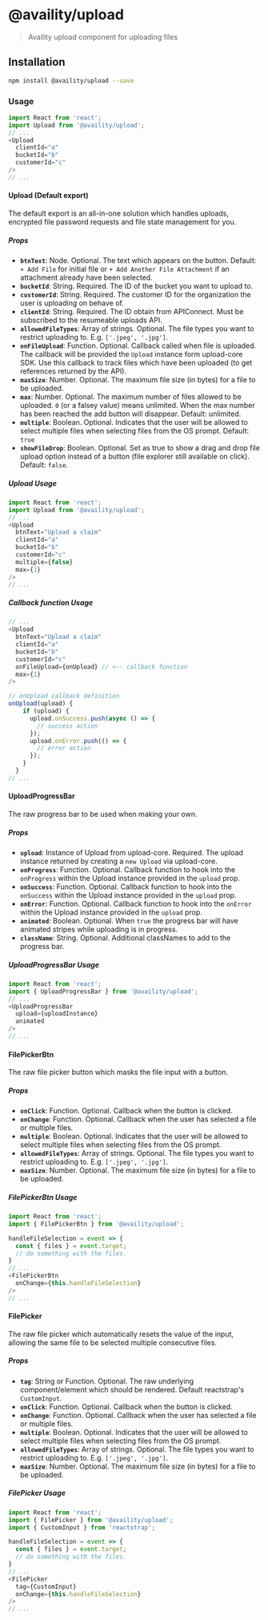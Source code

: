 # @availity/upload

> Availity upload component for uploading files

## Installation

```bash
npm install @availity/upload --save
```

### Usage

```javascript
import React from 'react';
import Upload from '@availity/upload';
// ...
<Upload
  clientId="a"
  bucketId="b"
  customerId="c"
/>
// ...
```

#### Upload (Default export)
The default export is an all-in-one solution which handles uploads, encrypted file password requests and file state management for you.

##### Props

- **`btnText`**: Node. Optional. The text which appears on the button. Default: `+ Add File` for initial file or `+ Add Another File Attachment` if an attachment already have been selected.
- **`bucketId`**: String. Required. The ID of the bucket you want to upload to.
- **`customerId`**: String. Required. The customer ID for the organization the user is uploading on behave of.
- **`clientId`**: String. Required. The ID obtain from APIConnect. Must be subscribed to the resumeable uploads API.
- **`allowedFileTypes`**: Array of strings. Optional. The file types you want to restrict uploading to. E.g. `['.jpeg', '.jpg']`.
- **`onFileUpload`**: Function. Optional. Callback called when file is uploaded. The callback will be provided the `Upload` instance form upload-core SDK. Use this callback to track files which have been uploaded (to get references returned by the API).
- **`maxSize`**: Number. Optional. The maximum file size (in bytes) for a file to be uploaded.
- **`max`**: Number. Optional. The maximum number of files allowed to be uploaded. `0` (or a falsey value) means unlimited. When the max number has been reached the add button will disappear. Default: unlimited.
- **`multiple`**: Boolean. Optional. Indicates that the user will be allowed to select multiple files when selecting files from the OS prompt. Default: `true`
- **`showFileDrop`**: Boolean. Optional. Set as true to show a drag and drop file upload option instead of a button (file explorer still available on click). Default: `false`.

##### Upload Usage

```javascript
import React from 'react';
import Upload from '@availity/upload';
// ...
<Upload
  btnText="Upload a claim"
  clientId="a"
  bucketId="b"
  customerId="c"
  multiple={false}
  max={1}
/>
// ...
```

##### Callback function Usage

```javascript
// ...
<Upload
  btnText="Upload a claim"
  clientId="a"
  bucketId="b"
  customerId="c"
  onFileUpload={onUpload} // <-- callback function
  max={1}
/>

// onUpload callback definition
onUpload(upload) {
    if (upload) {
      upload.onSuccess.push(async () => {
        // success action
      });
      upload.onError.push(() => {
        // error action
      });
    }
  }
// ...
```


#### UploadProgressBar
The raw progress bar to be used when making your own.

##### Props

- **`upload`**: Instance of Upload from upload-core. Required. The upload instance returned by creating a `new Upload` via upload-core.
- **`onProgress`**: Function. Optional. Callback function to hook into the `onProgress` within the Upload instance provided in the `upload` prop.
- **`onSuccess`**: Function. Optional. Callback function to hook into the `onSuccess` within the Upload instance provided in the `upload` prop.
- **`onError`**: Function. Optional. Callback function to hook into the `onError` within the Upload instance provided in the `upload` prop.
- **`animated`**: Boolean. Optional. When `true` the progress bar will have animated stripes while uploading is in progress.
- **`className`**: String. Optional. Additional classNames to add to the progress bar.

##### UploadProgressBar Usage

```javascript
import React from 'react';
import { UploadProgressBar } from '@availity/upload';
// ...
<UploadProgressBar
  upload={uploadInstance}
  animated
/>
// ...
```

#### FilePickerBtn
The raw file picker button which masks the file input with a button.

##### Props

- **`onClick`**: Function. Optional. Callback when the button is clicked.
- **`onChange`**: Function. Optional. Callback when the user has selected a file or multiple files.
- **`multiple`**: Boolean. Optional. Indicates that the user will be allowed to select multiple files when selecting files from the OS prompt.
- **`allowedFileTypes`**: Array of strings. Optional. The file types you want to restrict uploading to. E.g. `['.jpeg', '.jpg']`.
- **`maxSize`**: Number. Optional. The maximum file size (in bytes) for a file to be uploaded.

##### FilePickerBtn Usage

```javascript
import React from 'react';
import { FilePickerBtn } from '@availity/upload';

handleFileSelection = event => {
  const { files } = event.target;
  // do something with the files.
}
// ...
<FilePickerBtn
  onChange={this.handleFileSelection}
/>
// ...
```

#### FilePicker
The raw file picker which automatically resets the value of the input, allowing the same file to be selected multiple consecutive files.

##### Props

- **`tag`**: String or Function. Optional. The raw underlying component/element which should be rendered. Default reactstrap's `CustomInput`.
- **`onClick`**: Function. Optional. Callback when the button is clicked.
- **`onChange`**: Function. Optional. Callback when the user has selected a file or multiple files.
- **`multiple`**: Boolean. Optional. Indicates that the user will be allowed to select multiple files when selecting files from the OS prompt.
- **`allowedFileTypes`**: Array of strings. Optional. The file types you want to restrict uploading to. E.g. `['.jpeg', '.jpg']`.
- **`maxSize`**: Number. Optional. The maximum file size (in bytes) for a file to be uploaded.

##### FilePicker Usage

```javascript
import React from 'react';
import { FilePicker } from '@availity/upload';
import { CustomInput } from 'reactstrap';

handleFileSelection = event => {
  const { files } = event.target;
  // do something with the files.
}
// ...
<FilePicker
  tag={CustomInput}
  onChange={this.handleFileSelection}
/>
// ...
```